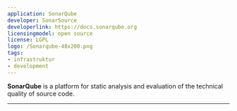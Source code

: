 ```yaml
---
application: SonarQube
developer: SonarSource
developerlink: https://docs.sonarqube.org
licensingmodel: open source
license: LGPL
logo: /Sonarqube-48x200.png
tags:
- infrastruktur
- development
---
```

__SonarQube__ is a platform for static analysis and evaluation of the technical quality of source code.

---
